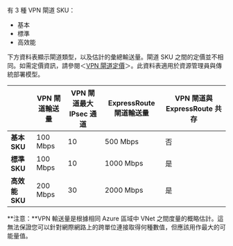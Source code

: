 有 3 種 VPN 閘道 SKU：

- 基本
- 標準
- 高效能

下方資料表顯示閘道類型，以及估計的彙總輸送量。閘道 SKU 之間的定價並不相同。如需定價資訊，請參閱＜[VPN 閘道定價](https://azure.microsoft.com/pricing/details/vpn-gateway/)＞。此資料表適用於資源管理員與傳統部署模型。


| | **VPN 閘道輸送量** | **VPN 閘道最大 IPsec 通道** | **ExpressRoute 閘道輸送量** | **VPN 閘道與 ExpressRoute 共存**|
|--- |----------------------------|-----------------------------------|-------------------------------------|-----------------------------------------|
| **基本 SKU** | 100 Mbps | 10 | 500 Mbps | 否 |
| **標準 SKU** | 100 Mbps | 10 | 1000 Mbps | 是 |
| **高效能 SKU** | 200 Mbps | 30 | 2000 Mbps | 是 |


**注意：**VPN 輸送量是根據相同 Azure 區域中 VNet 之間度量的概略估計。這無法保證您可以針對網際網路上的跨單位連接取得何種數值，但應該用作最大的可能量值。

<!---HONumber=AcomDC_0224_2016-->